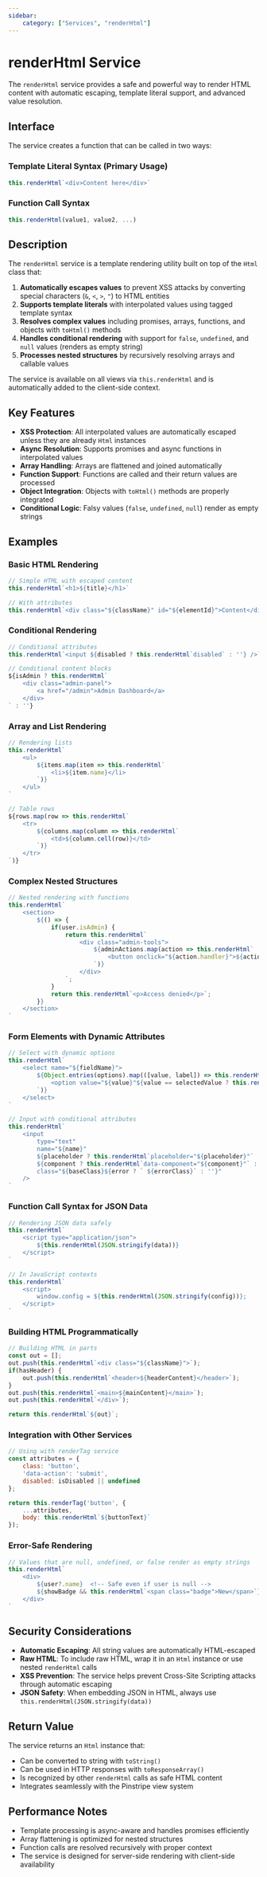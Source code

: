 ```yaml
---
sidebar:
    category: ["Services", "renderHtml"]
---
```

# renderHtml Service

The `renderHtml` service provides a safe and powerful way to render HTML content with automatic escaping, template literal support, and advanced value resolution.

## Interface

The service creates a function that can be called in two ways:

### Template Literal Syntax (Primary Usage)
```javascript
this.renderHtml`<div>Content here</div>`
```

### Function Call Syntax
```javascript
this.renderHtml(value1, value2, ...)
```

## Description

The `renderHtml` service is a template rendering utility built on top of the `Html` class that:

1. **Automatically escapes values** to prevent XSS attacks by converting special characters (`&`, `<`, `>`, `"`) to HTML entities
2. **Supports template literals** with interpolated values using tagged template syntax
3. **Resolves complex values** including promises, arrays, functions, and objects with `toHtml()` methods
4. **Handles conditional rendering** with support for `false`, `undefined`, and `null` values (renders as empty string)
5. **Processes nested structures** by recursively resolving arrays and callable values

The service is available on all views via `this.renderHtml` and is automatically added to the client-side context.

## Key Features

- **XSS Protection**: All interpolated values are automatically escaped unless they are already `Html` instances
- **Async Resolution**: Supports promises and async functions in interpolated values
- **Array Handling**: Arrays are flattened and joined automatically
- **Function Support**: Functions are called and their return values are processed
- **Object Integration**: Objects with `toHtml()` methods are properly integrated
- **Conditional Logic**: Falsy values (`false`, `undefined`, `null`) render as empty strings

## Examples

### Basic HTML Rendering
```javascript
// Simple HTML with escaped content
this.renderHtml`<h1>${title}</h1>`

// With attributes
this.renderHtml`<div class="${className}" id="${elementId}">Content</div>`
```

### Conditional Rendering
```javascript
// Conditional attributes
this.renderHtml`<input ${disabled ? this.renderHtml`disabled` : ''} />`

// Conditional content blocks
${isAdmin ? this.renderHtml`
    <div class="admin-panel">
        <a href="/admin">Admin Dashboard</a>
    </div>
` : ''}
```

### Array and List Rendering
```javascript
// Rendering lists
this.renderHtml`
    <ul>
        ${items.map(item => this.renderHtml`
            <li>${item.name}</li>
        `)}
    </ul>
`

// Table rows
${rows.map(row => this.renderHtml`
    <tr>
        ${columns.map(column => this.renderHtml`
            <td>${column.cell(row)}</td>
        `)}
    </tr>
`)}
```

### Complex Nested Structures
```javascript
// Nested rendering with functions
this.renderHtml`
    <section>
        ${() => {
            if(user.isAdmin) {
                return this.renderHtml`
                    <div class="admin-tools">
                        ${adminActions.map(action => this.renderHtml`
                            <button onclick="${action.handler}">${action.label}</button>
                        `)}
                    </div>
                `;
            }
            return this.renderHtml`<p>Access denied</p>`;
        }}
    </section>
`
```

### Form Elements with Dynamic Attributes
```javascript
// Select with dynamic options
this.renderHtml`
    <select name="${fieldName}">
        ${Object.entries(options).map(([value, label]) => this.renderHtml`
            <option value="${value}"${value == selectedValue ? this.renderHtml` selected="selected"` : ''}>${label}</option>
        `)}
    </select>
`

// Input with conditional attributes
this.renderHtml`
    <input 
        type="text" 
        name="${name}"
        ${placeholder ? this.renderHtml`placeholder="${placeholder}"` : undefined}
        ${component ? this.renderHtml`data-component="${component}"` : undefined}
        class="${baseClass}${error ? ` ${errorClass}` : ''}"
    />
`
```

### Function Call Syntax for JSON Data
```javascript
// Rendering JSON data safely
this.renderHtml`
    <script type="application/json">
        ${this.renderHtml(JSON.stringify(data))}
    </script>
`

// In JavaScript contexts
this.renderHtml`
    <script>
        window.config = ${this.renderHtml(JSON.stringify(config))};
    </script>
`
```

### Building HTML Programmatically
```javascript
// Building HTML in parts
const out = [];
out.push(this.renderHtml`<div class="${className}">`);
if(hasHeader) {
    out.push(this.renderHtml`<header>${headerContent}</header>`);
}
out.push(this.renderHtml`<main>${mainContent}</main>`);
out.push(this.renderHtml`</div>`);

return this.renderHtml`${out}`;
```

### Integration with Other Services
```javascript
// Using with renderTag service
const attributes = { 
    class: 'button', 
    'data-action': 'submit',
    disabled: isDisabled || undefined 
};

return this.renderTag('button', {
    ...attributes,
    body: this.renderHtml`${buttonText}`
});
```

### Error-Safe Rendering
```javascript
// Values that are null, undefined, or false render as empty strings
this.renderHtml`
    <div>
        ${user?.name}  <!-- Safe even if user is null -->
        ${showBadge && this.renderHtml`<span class="badge">New</span>`}
    </div>
`
```

## Security Considerations

- **Automatic Escaping**: All string values are automatically HTML-escaped
- **Raw HTML**: To include raw HTML, wrap it in an `Html` instance or use nested `renderHtml` calls
- **XSS Prevention**: The service helps prevent Cross-Site Scripting attacks through automatic escaping
- **JSON Safety**: When embedding JSON in HTML, always use `this.renderHtml(JSON.stringify(data))`

## Return Value

The service returns an `Html` instance that:
- Can be converted to string with `toString()`
- Can be used in HTTP responses with `toResponseArray()`
- Is recognized by other `renderHtml` calls as safe HTML content
- Integrates seamlessly with the Pinstripe view system

## Performance Notes

- Template processing is async-aware and handles promises efficiently
- Array flattening is optimized for nested structures
- Function calls are resolved recursively with proper context
- The service is designed for server-side rendering with client-side availability
